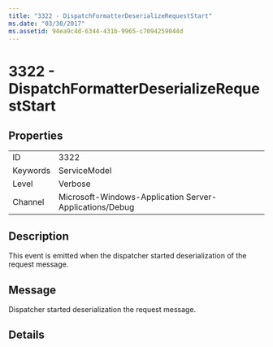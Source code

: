```yaml
---
title: "3322 - DispatchFormatterDeserializeRequestStart"
ms.date: "03/30/2017"
ms.assetid: 94ea9c4d-6344-431b-9965-c7094259044d
---
```

# 3322 - DispatchFormatterDeserializeRequestStart
## Properties  


|||  
|-|-|  
|ID|3322|  
|Keywords|ServiceModel|  
|Level|Verbose|  
|Channel|Microsoft-Windows-Application Server-Applications/Debug|  

## Description  
 This event is emitted when the dispatcher started deserialization of the request message.  

## Message  
 Dispatcher started deserialization the request message.  

## Details
